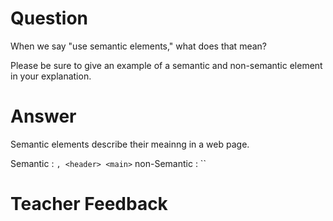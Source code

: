 # Question

When we say "use semantic elements," what does that mean?

Please be sure to give an example of a semantic and non-semantic element in your explanation.

# Answer
Semantic elements describe their meainng in a web page. 

Semantic : `, <header> <main>`
non-Semantic : ``
# Teacher Feedback